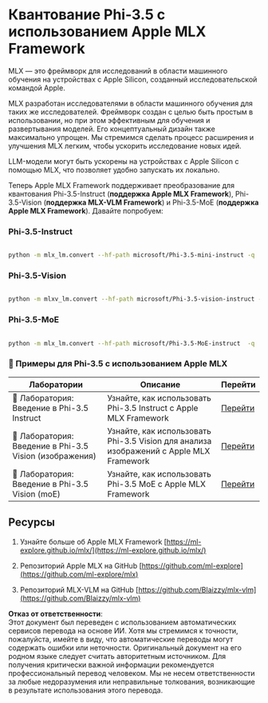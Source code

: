 # **Квантование Phi-3.5 с использованием Apple MLX Framework**

MLX — это фреймворк для исследований в области машинного обучения на устройствах с Apple Silicon, созданный исследовательской командой Apple.

MLX разработан исследователями в области машинного обучения для таких же исследователей. Фреймворк создан с целью быть простым в использовании, но при этом эффективным для обучения и развертывания моделей. Его концептуальный дизайн также максимально упрощен. Мы стремимся сделать процесс расширения и улучшения MLX легким, чтобы ускорить исследование новых идей.

LLM-модели могут быть ускорены на устройствах с Apple Silicon с помощью MLX, что позволяет удобно запускать их локально.

Теперь Apple MLX Framework поддерживает преобразование для квантования Phi-3.5-Instruct (**поддержка Apple MLX Framework**), Phi-3.5-Vision (**поддержка MLX-VLM Framework**) и Phi-3.5-MoE (**поддержка Apple MLX Framework**). Давайте попробуем:

### **Phi-3.5-Instruct**

```bash

python -m mlx_lm.convert --hf-path microsoft/Phi-3.5-mini-instruct -q

```

### **Phi-3.5-Vision**

```bash

python -m mlxv_lm.convert --hf-path microsoft/Phi-3.5-vision-instruct -q

```

### **Phi-3.5-MoE**

```bash

python -m mlx_lm.convert --hf-path microsoft/Phi-3.5-MoE-instruct  -q

```

### **🤖 Примеры для Phi-3.5 с использованием Apple MLX**

| Лаборатории    | Описание | Перейти |
| -------- | ------- |  ------- |
| 🚀 Лаборатория: Введение в Phi-3.5 Instruct  | Узнайте, как использовать Phi-3.5 Instruct с Apple MLX Framework   |  [Перейти](../../../../../code/09.UpdateSamples/Aug/mlx-phi35-instruct.ipynb)    |
| 🚀 Лаборатория: Введение в Phi-3.5 Vision (изображения) | Узнайте, как использовать Phi-3.5 Vision для анализа изображений с Apple MLX Framework     |  [Перейти](../../../../../code/09.UpdateSamples/Aug/mlx-phi35-vision.ipynb)    |
| 🚀 Лаборатория: Введение в Phi-3.5 Vision (moE)   | Узнайте, как использовать Phi-3.5 MoE с Apple MLX Framework  |  [Перейти](../../../../../code/09.UpdateSamples/Aug/mlx-phi35-moe.ipynb)    |

## **Ресурсы**

1. Узнайте больше об Apple MLX Framework [https://ml-explore.github.io/mlx/](https://ml-explore.github.io/mlx/)

2. Репозиторий Apple MLX на GitHub [https://github.com/ml-explore](https://github.com/ml-explore/mlx)

3. Репозиторий MLX-VLM на GitHub [https://github.com/Blaizzy/mlx-vlm](https://github.com/Blaizzy/mlx-vlm)

**Отказ от ответственности**:  
Этот документ был переведен с использованием автоматических сервисов перевода на основе ИИ. Хотя мы стремимся к точности, пожалуйста, имейте в виду, что автоматические переводы могут содержать ошибки или неточности. Оригинальный документ на его родном языке следует считать авторитетным источником. Для получения критически важной информации рекомендуется профессиональный перевод человеком. Мы не несем ответственности за любые недоразумения или неправильные толкования, возникающие в результате использования этого перевода.
